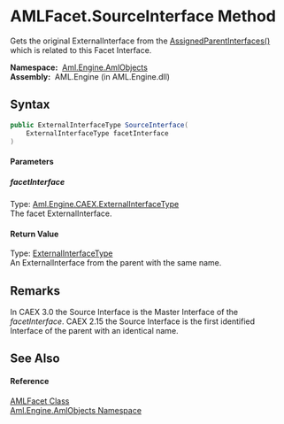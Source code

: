 AMLFacet.SourceInterface Method
===============================
Gets the original ExternalInterface from the [AssignedParentInterfaces()][1] which is related to this Facet Interface.

  **Namespace:**  [Aml.Engine.AmlObjects][2]  
  **Assembly:**  AML.Engine (in AML.Engine.dll)

Syntax
------

```csharp
public ExternalInterfaceType SourceInterface(
	ExternalInterfaceType facetInterface
)
```

#### Parameters

##### *facetInterface*
Type: [Aml.Engine.CAEX.ExternalInterfaceType][3]  
The facet ExternalInterface.

#### Return Value
Type: [ExternalInterfaceType][3]  
An ExternalInterface from the parent with the same name.

Remarks
-------
 In CAEX 3.0 the Source Interface is the Master Interface of the *facetInterface*. CAEX 2.15 the Source Interface is the first identified Interface of the parent with an identical name. 

See Also
--------

#### Reference
[AMLFacet Class][4]  
[Aml.Engine.AmlObjects Namespace][2]  

[1]: AssignedParentInterfaces.md
[2]: ../README.md
[3]: ../../Aml.Engine.CAEX/ExternalInterfaceType/README.md
[4]: README.md
[5]: https://www.automationml.org
[6]: ../../icons/logoShade.png